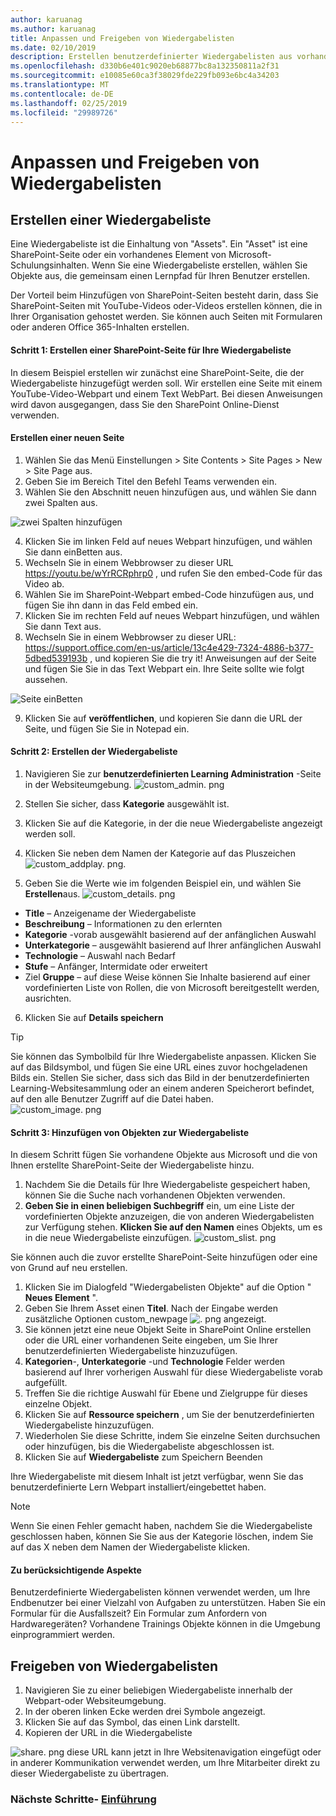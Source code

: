```yaml
---
author: karuanag
ms.author: karuanag
title: Anpassen und Freigeben von Wiedergabelisten
ms.date: 02/10/2019
description: Erstellen benutzerdefinierter Wiedergabelisten aus vorhandenen Inhalten oder neuen SharePoint-Seiten
ms.openlocfilehash: d330b6e401c9020eb68877bc8a132350811a2f31
ms.sourcegitcommit: e10085e60ca3f38029fde229fb093e6bc4a34203
ms.translationtype: MT
ms.contentlocale: de-DE
ms.lasthandoff: 02/25/2019
ms.locfileid: "29989726"
---
```

# <a name="customize-and-share-playlists"></a>Anpassen und Freigeben von Wiedergabelisten

## <a name="create-a-playlist"></a>Erstellen einer Wiedergabeliste

Eine Wiedergabeliste ist die Einhaltung von "Assets". Ein "Asset" ist eine SharePoint-Seite oder ein vorhandenes Element von Microsoft-Schulungsinhalten. Wenn Sie eine Wiedergabeliste erstellen, wählen Sie Objekte aus, die gemeinsam einen Lernpfad für Ihren Benutzer erstellen.  

Der Vorteil beim Hinzufügen von SharePoint-Seiten besteht darin, dass Sie SharePoint-Seiten mit YouTube-Videos oder-Videos erstellen können, die in Ihrer Organisation gehostet werden. Sie können auch Seiten mit Formularen oder anderen Office 365-Inhalten erstellen.  

#### <a name="step-1-create-a-sharepoint-page-for-your-playlist"></a>Schritt 1: Erstellen einer SharePoint-Seite für Ihre Wiedergabeliste
In diesem Beispiel erstellen wir zunächst eine SharePoint-Seite, die der Wiedergabeliste hinzugefügt werden soll. Wir erstellen eine Seite mit einem YouTube-Video-Webpart und einem Text WebPart.  Bei diesen Anweisungen wird davon ausgegangen, dass Sie den SharePoint Online-Dienst verwenden. 

#### <a name="create-a-new-page"></a>Erstellen einer neuen Seite
1.  Wählen Sie das Menü Einstellungen > Site Contents > Site Pages > New > Site Page aus.
2.  Geben Sie im Bereich Titel den Befehl Teams verwenden ein.
3.  Wählen Sie den Abschnitt neuen hinzufügen aus, und wählen Sie dann zwei Spalten aus.

![zwei Spalten hinzufügen](media/clo365addtwocolumn.png)

4.  Klicken Sie im linken Feld auf neues Webpart hinzufügen, und wählen Sie dann einBetten aus. 
5.  Wechseln Sie in einem Webbrowser zu dieser URL https://youtu.be/wYrRCRphrp0 , und rufen Sie den embed-Code für das Video ab. 
6.  Wählen Sie im SharePoint-Webpart embed-Code hinzufügen aus, und fügen Sie ihn dann in das Feld embed ein. 
7.  Klicken Sie im rechten Feld auf neues Webpart hinzufügen, und wählen Sie dann Text aus. 
8.  Wechseln Sie in einem Webbrowser zu dieser URL: https://support.office.com/en-us/article/13c4e429-7324-4886-b377-5dbed539193b , und kopieren Sie die try it! Anweisungen auf der Seite und fügen Sie Sie in das Text Webpart ein. Ihre Seite sollte wie folgt aussehen. 

![Seite einBetten](media/clo365teamscommandbox.png)

9.  Klicken Sie auf **veröffentlichen**, und kopieren Sie dann die URL der Seite, und fügen Sie Sie in Notepad ein.

#### <a name="step-2-create-the-playlist"></a>Schritt 2: Erstellen der Wiedergabeliste

1. Navigieren Sie zur **benutzerdefinierten Learning Administration** -Seite in der Websiteumgebung. ![custom_admin. png](media/custom_admin.png)
1. Stellen Sie sicher, dass **Kategorie** ausgewählt ist. 
1. Klicken Sie auf die Kategorie, in der die neue Wiedergabeliste angezeigt werden soll.
1. Klicken Sie neben dem Namen der Kategorie auf das Pluszeichen ![custom_addplay. png.](media/custom_addplay.png)

1. Geben Sie die Werte wie im folgenden Beispiel ein, und wählen Sie **Erstellen**aus. ![custom_details. png](media/custom_details.png)
- **Title** – Anzeigename der Wiedergabeliste
- **Beschreibung** – Informationen zu den erlernten
- **Kategorie** -vorab ausgewählt basierend auf der anfänglichen Auswahl
- **Unterkategorie** – ausgewählt basierend auf Ihrer anfänglichen Auswahl
- **Technologie** – Auswahl nach Bedarf
- **Stufe** – Anfänger, Intermidate oder erweitert
- Ziel **Gruppe** – auf diese Weise können Sie Inhalte basierend auf einer vordefinierten Liste von Rollen, die von Microsoft bereitgestellt werden, ausrichten.

6. Klicken Sie auf **Details speichern**

> [!TIP]
> Sie können das Symbolbild für Ihre Wiedergabeliste anpassen.  Klicken Sie auf das Bildsymbol, und fügen Sie eine URL eines zuvor hochgeladenen Bilds ein.  Stellen Sie sicher, dass sich das Bild in der benutzerdefinierten Learning-Websitesammlung oder an einem anderen Speicherort befindet, auf den alle Benutzer Zugriff auf die Datei haben.  
![custom_image. png](media/custom_image.png)

#### <a name="step-3-add-assets-to-the-playlist"></a>Schritt 3: Hinzufügen von Objekten zur Wiedergabeliste
In diesem Schritt fügen Sie vorhandene Objekte aus Microsoft und die von Ihnen erstellte SharePoint-Seite der Wiedergabeliste hinzu. 

1. Nachdem Sie die Details für Ihre Wiedergabeliste gespeichert haben, können Sie die Suche nach vorhandenen Objekten verwenden.
1. **Geben Sie in einen beliebigen Suchbegriff** ein, um eine Liste der vordefinierten Objekte anzuzeigen, die von anderen Wiedergabelisten zur Verfügung stehen. **Klicken Sie auf den Namen** eines Objekts, um es in die neue Wiedergabeliste einzufügen. ![custom_slist. png](media/custom_slist.png)

Sie können auch die zuvor erstellte SharePoint-Seite hinzufügen oder eine von Grund auf neu erstellen.

1. Klicken Sie im Dialogfeld "Wiedergabelisten Objekte" auf die Option " **Neues Element** ".
1. Geben Sie Ihrem Asset einen **Titel**. Nach der Eingabe werden zusätzliche Optionen custom_newpage ![. png angezeigt.](media/custom_newpage.png)
1. Sie können jetzt eine neue Objekt Seite in SharePoint Online erstellen oder die URL einer vorhandenen Seite eingeben, um Sie Ihrer benutzerdefinierten Wiedergabeliste hinzuzufügen. 
1. **Kategorien**-, **Unterkategorie** -und **Technologie** Felder werden basierend auf Ihrer vorherigen Auswahl für diese Wiedergabeliste vorab aufgefüllt.
1. Treffen Sie die richtige Auswahl für Ebene und Zielgruppe für dieses einzelne Objekt.  
1. Klicken Sie auf **Ressource speichern** , um Sie der benutzerdefinierten Wiedergabeliste hinzuzufügen.
1. Wiederholen Sie diese Schritte, indem Sie einzelne Seiten durchsuchen oder hinzufügen, bis die Wiedergabeliste abgeschlossen ist. 
1. Klicken Sie auf **Wiedergabeliste** zum Speichern Beenden

Ihre Wiedergabeliste mit diesem Inhalt ist jetzt verfügbar, wenn Sie das benutzerdefinierte Lern Webpart installiert/eingebettet haben. 

> [!NOTE]
> Wenn Sie einen Fehler gemacht haben, nachdem Sie die Wiedergabeliste geschlossen haben, können Sie Sie aus der Kategorie löschen, indem Sie auf das X neben dem Namen der Wiedergabeliste klicken.  

#### <a name="things-to-think-about"></a>Zu berücksichtigende Aspekte

Benutzerdefinierte Wiedergabelisten können verwendet werden, um Ihre Endbenutzer bei einer Vielzahl von Aufgaben zu unterstützen.  Haben Sie ein Formular für die Ausfallszeit?  Ein Formular zum Anfordern von Hardwaregeräten?  Vorhandene Trainings Objekte können in die Umgebung einprogrammiert werden.  

## <a name="share-playlists"></a>Freigeben von Wiedergabelisten

1. Navigieren Sie zu einer beliebigen Wiedergabeliste innerhalb der Webpart-oder Websiteumgebung.
1. In der oberen linken Ecke werden drei Symbole angezeigt.
1. Klicken Sie auf das Symbol, das einen Link darstellt.
1. Kopieren der URL in die Wiedergabeliste

![share. png](media/share.png) diese URL kann jetzt in Ihre Websitenavigation eingefügt oder in anderer Kommunikation verwendet werden, um Ihre Mitarbeiter direkt zu dieser Wiedergabeliste zu übertragen. 

### <a name="next-steps---drive-adoptiondriveadoptionmd"></a>Nächste Schritte- [Einführung](driveadoption.md)
